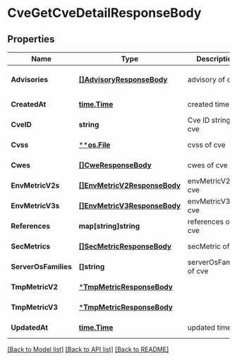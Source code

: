 # CveGetCveDetailResponseBody

## Properties
Name | Type | Description | Notes
------------ | ------------- | ------------- | -------------
**Advisories** | [**[]AdvisoryResponseBody**](AdvisoryResponseBody.md) | advisory of cve | [optional] [default to null]
**CreatedAt** | [**time.Time**](time.Time.md) | created time | [default to null]
**CveID** | **string** | Cve ID string of cve | [default to null]
**Cvss** | [****os.File**](*os.File.md) | cvss of cve | [default to null]
**Cwes** | [**[]CweResponseBody**](CweResponseBody.md) | cwes of cve | [default to null]
**EnvMetricV2s** | [**[]EnvMetricV2ResponseBody**](EnvMetricV2ResponseBody.md) | envMetricV2 of cve | [default to null]
**EnvMetricV3s** | [**[]EnvMetricV3ResponseBody**](EnvMetricV3ResponseBody.md) | envMetricV3 of cve | [default to null]
**References** | **map[string]string** | references of cve | [default to null]
**SecMetrics** | [**[]SecMetricResponseBody**](SecMetricResponseBody.md) | secMetric of cve | [default to null]
**ServerOsFamilies** | **[]string** | serverOsFamilies of cve | [default to null]
**TmpMetricV2** | [***TmpMetricResponseBody**](TmpMetricResponseBody.md) |  | [default to null]
**TmpMetricV3** | [***TmpMetricResponseBody**](TmpMetricResponseBody.md) |  | [default to null]
**UpdatedAt** | [**time.Time**](time.Time.md) | updated time | [default to null]

[[Back to Model list]](../README.md#documentation-for-models) [[Back to API list]](../README.md#documentation-for-api-endpoints) [[Back to README]](../README.md)

